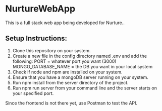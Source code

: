 # NurtureWebApp

This is a full stack web app being developed for Nurture..

## Setup Instructions:

1. Clone this repository on your system.  
2. Create a new file in the config directory named .env and add the following:
   PORT = whatever port you want (3000)
   MONGO_DATABASE_NAME = the DB you want in your local system
3. Check if node and npm are installed on your system.
4. Ensure that you have a mongoDB server running on your system.
4. Run npm install from the server directory of the project.
5. Run npm run server from your command line and the server starts on your specified port.

Since the frontend is not there yet, use Postman to test the API.
